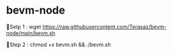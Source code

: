# bevm-node

🔸Setp 1 : 
wget https://raw.githubusercontent.com/Terasaz/bevm-node/main/bevm.sh

🔸Step 2 :
chmod +x bevm.sh && ./bevm.sh
